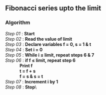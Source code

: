 ## Fibonacci series upto the limit

### Algorithm

*Step 01* : **Start**\
*Step 02* : **Read the value of limit**\
*Step 03* : **Declare variables f = 0, s = 1 & t**\
*Step 04* : **Set i = 0**\
*Step 05* : **While i &le; limit, repeat steps 6 & 7**\
*Step 06* : **if f &le; limit, repeat step 6**\
&emsp;&emsp;&emsp; **Print f**\
&emsp;&emsp;&emsp; **t = f + s**\
&emsp;&emsp;&emsp; **f = s & s = t**\
*Step 07* : **Increment i by 1**\
*Step 08* : **Stop**\
